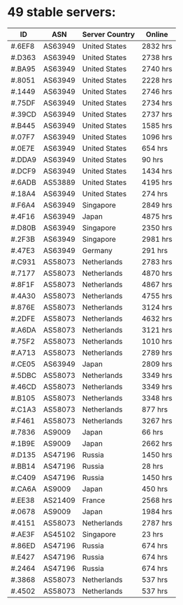 # 49 stable servers:

| ID | ASN | Server Country | Online |
| ------ | ------ | ------ | ------ |
| #.6EF8 | AS63949 | United States | 2832 hrs |
| #.D363 | AS63949 | United States | 2738 hrs |
| #.BA95 | AS63949 | United States | 2740 hrs |
| #.8051 | AS63949 | United States | 2228 hrs |
| #.1449 | AS63949 | United States | 2746 hrs |
| #.75DF | AS63949 | United States | 2734 hrs |
| #.39CD | AS63949 | United States | 2737 hrs |
| #.B445 | AS63949 | United States | 1585 hrs |
| #.07F7 | AS63949 | United States | 1096 hrs |
| #.0E7E | AS63949 | United States | 654 hrs |
| #.DDA9 | AS63949 | United States | 90 hrs |
| #.DCF9 | AS63949 | United States | 1434 hrs |
| #.6ADB | AS53889 | United States | 4195 hrs |
| #.18A4 | AS63949 | United States | 274 hrs |
| #.F6A4 | AS63949 | Singapore | 2849 hrs |
| #.4F16 | AS63949 | Japan | 4875 hrs |
| #.D80B | AS63949 | Singapore | 2350 hrs |
| #.2F3B | AS63949 | Singapore | 2981 hrs |
| #.47E3 | AS63949 | Germany | 291 hrs |
| #.C931 | AS58073 | Netherlands | 2783 hrs |
| #.7177 | AS58073 | Netherlands | 4870 hrs |
| #.8F1F | AS58073 | Netherlands | 4867 hrs |
| #.4A30 | AS58073 | Netherlands | 4755 hrs |
| #.876E | AS58073 | Netherlands | 3124 hrs |
| #.2DFE | AS58073 | Netherlands | 4632 hrs |
| #.A6DA | AS58073 | Netherlands | 3121 hrs |
| #.75F2 | AS58073 | Netherlands | 1010 hrs |
| #.A713 | AS58073 | Netherlands | 2789 hrs |
| #.CE05 | AS63949 | Japan | 2809 hrs |
| #.5DBC | AS58073 | Netherlands | 3349 hrs |
| #.46CD | AS58073 | Netherlands | 3349 hrs |
| #.B105 | AS58073 | Netherlands | 3348 hrs |
| #.C1A3 | AS58073 | Netherlands | 877 hrs |
| #.F461 | AS58073 | Netherlands | 3267 hrs |
| #.7836 | AS9009 | Japan | 66 hrs |
| #.1B9E | AS9009 | Japan | 2662 hrs |
| #.D135 | AS47196 | Russia | 1450 hrs |
| #.BB14 | AS47196 | Russia | 28 hrs |
| #.C409 | AS47196 | Russia | 1450 hrs |
| #.CA6A | AS9009 | Japan | 450 hrs |
| #.EE38 | AS21409 | France | 2568 hrs |
| #.0678 | AS9009 | Japan | 1984 hrs |
| #.4151 | AS58073 | Netherlands | 2787 hrs |
| #.AE3F | AS45102 | Singapore | 23 hrs |
| #.86ED | AS47196 | Russia | 674 hrs |
| #.E427 | AS47196 | Russia | 674 hrs |
| #.2464 | AS47196 | Russia | 674 hrs |
| #.3868 | AS58073 | Netherlands | 537 hrs |
| #.4502 | AS58073 | Netherlands | 537 hrs |

